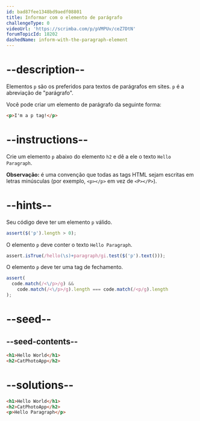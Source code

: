 ```yaml
---
id: bad87fee1348bd9aedf08801
title: Informar com o elemento de parágrafo
challengeType: 0
videoUrl: 'https://scrimba.com/p/pVMPUv/ceZ7DtN'
forumTopicId: 18202
dashedName: inform-with-the-paragraph-element
---
```


# --description--

Elementos `p` são os preferidos para textos de parágrafos em sites. `p` é a abreviação de "parágrafo".

Você pode criar um elemento de parágrafo da seguinte forma:

```html
<p>I'm a p tag!</p>
```

# --instructions--

Crie um elemento `p` abaixo do elemento `h2` e dê a ele o texto `Hello Paragraph`.

**Observação:** é uma convenção que todas as tags HTML sejam escritas em letras minúsculas (por exemplo, `<p></p>` em vez de `<P></P>`).

# --hints--

Seu código deve ter um elemento `p` válido.

```js
assert($('p').length > 0);
```

O elemento `p` deve conter o texto `Hello Paragraph`.

```js
assert.isTrue(/hello(\s)+paragraph/gi.test($('p').text()));
```

O elemento `p` deve ter uma tag de fechamento.

```js
assert(
  code.match(/<\/p>/g) &&
    code.match(/<\/p>/g).length === code.match(/<p/g).length
);
```

# --seed--

## --seed-contents--

```html
<h1>Hello World</h1>
<h2>CatPhotoApp</h2>
```

# --solutions--

```html
<h1>Hello World</h1>
<h2>CatPhotoApp</h2>
<p>Hello Paragraph</p>
```
